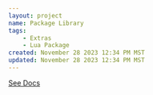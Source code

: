 ```yaml
---
layout: project
name: Package Library
tags: 
    - Extras
    - Lua Package
created: November 28 2023 12:34 PM MST
updated: November 28 2023 12:34 PM MST
---
```


[See Docs](/docs/package-library "Monnapse's Package Library")
